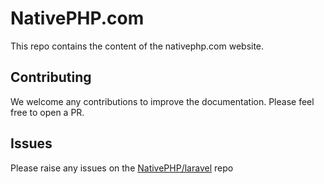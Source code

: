 # NativePHP.com

This repo contains the content of the nativephp.com website.

## Contributing

We welcome any contributions to improve the documentation. Please feel free to open a PR.

## Issues

Please raise any issues on the [NativePHP/laravel](/nativephp/laravel/issues/new/choose) repo
